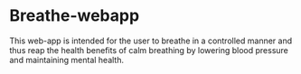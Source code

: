 # Breathe-webapp

This web-app is intended for the user to breathe in a controlled manner and thus reap the health benefits of calm breathing by lowering blood pressure and maintaining mental health.
